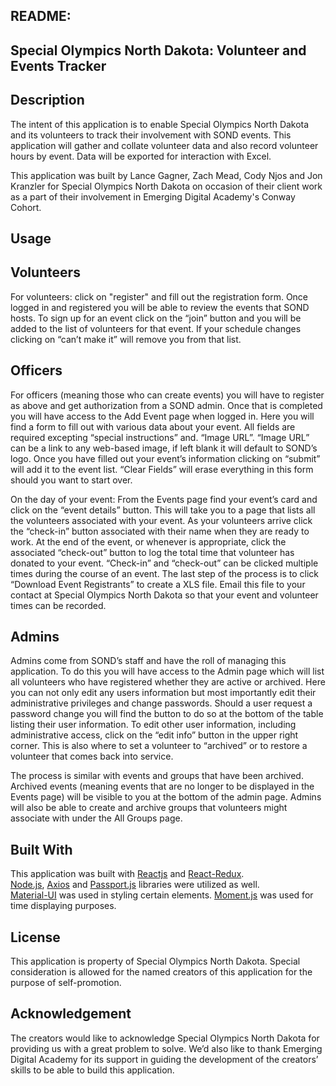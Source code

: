 ## README:


## Special Olympics North Dakota: Volunteer and Events Tracker

## Description

The intent of this application is to enable Special Olympics North Dakota and its volunteers to track their involvement with SOND events.  This application will gather and collate volunteer data and also record volunteer hours by event.  Data will be exported for interaction with Excel.

This application was built by Lance Gagner, Zach Mead, Cody Njos and Jon Kranzler for Special Olympics North Dakota on occasion of their client work as a part of their involvement in Emerging Digital Academy's Conway Cohort.


## Usage

## Volunteers

For volunteers: click on "register" and fill out the registration form.  Once logged in and registered you will be able to review the events that SOND hosts.  To sign up for an event click on the “join” button and you will be added to the list of volunteers for that event.  If your schedule changes clicking on “can’t make it” will remove you from that list.

## Officers

For officers (meaning those who can create events) you will have to register as above and get authorization from a SOND admin.  Once that is completed you will have access to the Add Event page when logged in.  Here you will find a form to fill out with various data about your event.  All fields are required excepting “special instructions” and. “Image URL”.  “Image URL” can be a link to any web-based image, if left blank it will default to SOND’s logo.  Once you have filled out your event’s information clicking on “submit” will add it to the event list.  “Clear Fields” will erase everything in this form should you want to start over.

On the day of your event: From the Events page find your event’s card and click on the “event details” button.  This will take you to a page that lists all the volunteers associated with your event.  As your volunteers arrive click the “check-in” button associated with their name when they are ready to work.  At the end of the event, or whenever is appropriate, click the associated “check-out” button to log the total time that volunteer has donated to your event.  “Check-in” and “check-out” can be clicked multiple times during the course of an event.  The last step of the process is to click “Download Event Registrants” to create a XLS file.  Email this file to your contact at Special Olympics North Dakota so that your event and volunteer times can be recorded.  

## Admins

Admins come from SOND’s staff and have the roll of managing this application.  To do this you will have access to the Admin page which will list all volunteers who have registered whether they are active or archived.  Here you can not only edit any users information but most importantly edit their administrative privileges and change passwords.  Should a user request a password change you will find the button to do so at the bottom of the table listing their user information.  To edit other user information, including administrative access, click on the “edit info” button in the upper right corner.  This is also where to set a volunteer to “archived” or to restore a volunteer that comes back into service.

The process is similar with events and groups that have been archived.  Archived events (meaning events that are no longer to be displayed in the Events page) will be visible to you at the bottom of the admin page.   Admins will also be able to create and archive groups that volunteers might associate with under the All Groups page.


## Built With

This application was built with [Reactjs](https://reactjs.org/) and [React-Redux](https://react-redux.js.org/).  
[Node.js](https://nodejs.org/en/), [Axios](https://github.com/axios/axios) and [Passport.js](http://www.passportjs.org/) libraries were utilized as well.  
[Material-UI](https://material-ui.com/) was used in styling certain elements.
[Moment.js](https://momentjs.com/) was used for time displaying purposes.


## License

This application is property of Special Olympics North Dakota.  Special consideration is allowed for the named creators of this application for the purpose of self-promotion.


## Acknowledgement

 The creators would like to acknowledge Special Olympics North Dakota for providing us with a great problem to solve.  We’d also like to thank Emerging Digital Academy for its support in guiding the development of the creators’ skills to be able to build this application.

